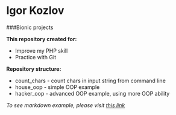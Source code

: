# Igor Kozlov
###Bionic projects

**This repository created for:**


* Improve my PHP skill
* Practice with Git

**Repository structure:**

* count_chars - count chars in input string from command line
* house_oop - simple OOP example
* hacker_oop - advanced OOP example, using more OOP ability

*To see markdown example, please visit [this link](http://bezumkin.ru/utils/markdown)*
